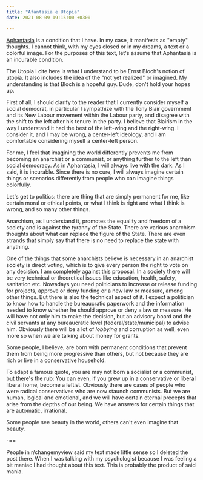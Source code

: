 ```yaml
---
title: "Afantasia e Utopia"
date: 2021-08-09 19:15:00 +0300

---
```

<!--more-->


[Aphantasia](https://en.wikipedia.org/wiki/Aphantasia) is a condition that I have. In my case, it manifests as "empty" thoughts. I cannot think, with my eyes closed or in my dreams, a text or a colorful image. For the purposes of this text, let's assume that Aphantasia is an incurable condition.

The Utopia I cite here is what I understand to be Ernst Bloch's notion of utopia. It also includes the idea of the "not yet realized" or imagined. My understanding is that Bloch is a hopeful guy. Dude, don't hold your hopes up.

First of all, I should clarify to the reader that I currently consider myself a social democrat, in particular I sympathize with the Tony Blair government and its New Labour movement within the Labour party, and disagree with the shift to the left after his tenure in the party. I believe that Blairism in the way I understand it had the best of the left-wing and the right-wing. I consider it, and I may be wrong, a center-left ideology, and I am comfortable considering myself a center-left person.

For me, I feel that imagining the world differently prevents me from becoming an anarchist or a communist, or anything further to the left than social democracy. As in Aphantasia, I will always live with the dark. As I said, it is incurable. Since there is no cure, I will always imagine certain things or scenarios differently from people who can imagine things colorfully.

Let's get to politics: there are thing that are simply permanent for me, like certain moral or ethical points, or what I think is right and what I think is wrong, and so many other things.

Anarchism, as I understand it, promotes the equality and freedom of a society and is against the tyranny of the State. There are various anarchism thoughts about what can replace the figure of the State. There are even strands that simply say that there is no need to replace the state with anything.

One of the things that some anarchists believe is necessary in an anarchist society is direct voting, which is to give every person the right to vote on any decision. I am completely against this proposal. In a society there will be very technical or theoretical issues like education, health, safety, sanitation etc. Nowadays you need politicians to increase or release funding for projects, approve or deny funding or a new law or measure, among other things. But there is also the technical aspect of it. I expect a politician to know how to handle the bureaucratic paperwork and the information needed to know whether he should approve or deny a law or measure. He will have not only him to make the decision, but an advisory board and the civil servants at any bureaucratic level (federal/state/municipal) to advise him. Obviously there will be a lot of *lobbying* and corruption as well, even more so when we are talking about money for grants.

Some people, I believe, are born with permanent conditions that prevent them from being more progressive than others, but not because they are rich or live in a conservative household.

To adapt a famous quote, you are may not born a socialist or a communist, but there's the rub: You can even, if you grew up in a conservative or liberal liberal home, become a leftist. Obviously there are cases of people who were radical conservatives who are now staunch communists. But we are human, logical and emotional, and we will have certain eternal precepts that arise from the depths of our being. We have answers for certain things that are automatic, irrational. 

Some people see beauty in the world, others can't even imagine that beauty.

-==

People in r/changemyview said my text made little sense so I deleted the post there. When I was talking with my psychologist because I was feeling a bit maniac I had thought about this text. This is probably the product of said mania.